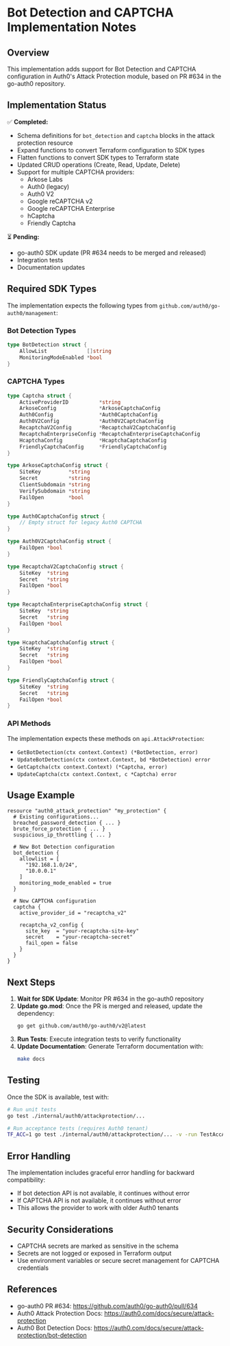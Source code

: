 # Bot Detection and CAPTCHA Implementation Notes

## Overview

This implementation adds support for Bot Detection and CAPTCHA configuration in Auth0's Attack Protection module, based on PR #634 in the go-auth0 repository.

## Implementation Status

✅ **Completed:**
- Schema definitions for `bot_detection` and `captcha` blocks in the attack protection resource
- Expand functions to convert Terraform configuration to SDK types
- Flatten functions to convert SDK types to Terraform state
- Updated CRUD operations (Create, Read, Update, Delete)
- Support for multiple CAPTCHA providers:
  - Arkose Labs
  - Auth0 (legacy)
  - Auth0 V2
  - Google reCAPTCHA v2
  - Google reCAPTCHA Enterprise
  - hCaptcha
  - Friendly Captcha

⏳ **Pending:**
- go-auth0 SDK update (PR #634 needs to be merged and released)
- Integration tests
- Documentation updates

## Required SDK Types

The implementation expects the following types from `github.com/auth0/go-auth0/management`:

### Bot Detection Types
```go
type BotDetection struct {
    AllowList             []string
    MonitoringModeEnabled *bool
}
```

### CAPTCHA Types
```go
type Captcha struct {
    ActiveProviderID          *string
    ArkoseConfig              *ArkoseCaptchaConfig
    Auth0Config               *Auth0CaptchaConfig
    Auth0V2Config             *Auth0V2CaptchaConfig
    RecaptchaV2Config         *RecaptchaV2CaptchaConfig
    RecaptchaEnterpriseConfig *RecaptchaEnterpriseCaptchaConfig
    HcaptchaConfig            *HcaptchaCaptchaConfig
    FriendlyCaptchaConfig     *FriendlyCaptchaConfig
}

type ArkoseCaptchaConfig struct {
    SiteKey         *string
    Secret          *string
    ClientSubdomain *string
    VerifySubdomain *string
    FailOpen        *bool
}

type Auth0CaptchaConfig struct {
    // Empty struct for legacy Auth0 CAPTCHA
}

type Auth0V2CaptchaConfig struct {
    FailOpen *bool
}

type RecaptchaV2CaptchaConfig struct {
    SiteKey  *string
    Secret   *string
    FailOpen *bool
}

type RecaptchaEnterpriseCaptchaConfig struct {
    SiteKey  *string
    Secret   *string
    FailOpen *bool
}

type HcaptchaCaptchaConfig struct {
    SiteKey  *string
    Secret   *string
    FailOpen *bool
}

type FriendlyCaptchaConfig struct {
    SiteKey  *string
    Secret   *string
    FailOpen *bool
}
```

### API Methods
The implementation expects these methods on `api.AttackProtection`:
- `GetBotDetection(ctx context.Context) (*BotDetection, error)`
- `UpdateBotDetection(ctx context.Context, bd *BotDetection) error`
- `GetCaptcha(ctx context.Context) (*Captcha, error)`
- `UpdateCaptcha(ctx context.Context, c *Captcha) error`

## Usage Example

```hcl
resource "auth0_attack_protection" "my_protection" {
  # Existing configurations...
  breached_password_detection { ... }
  brute_force_protection { ... }
  suspicious_ip_throttling { ... }

  # New Bot Detection configuration
  bot_detection {
    allowlist = [
      "192.168.1.0/24",
      "10.0.0.1"
    ]
    monitoring_mode_enabled = true
  }

  # New CAPTCHA configuration
  captcha {
    active_provider_id = "recaptcha_v2"
    
    recaptcha_v2_config {
      site_key  = "your-recaptcha-site-key"
      secret    = "your-recaptcha-secret"
      fail_open = false
    }
  }
}
```

## Next Steps

1. **Wait for SDK Update**: Monitor PR #634 in the go-auth0 repository
2. **Update go.mod**: Once the PR is merged and released, update the dependency:
   ```bash
   go get github.com/auth0/go-auth0/v2@latest
   ```
3. **Run Tests**: Execute integration tests to verify functionality
4. **Update Documentation**: Generate Terraform documentation with:
   ```bash
   make docs
   ```

## Testing

Once the SDK is available, test with:

```bash
# Run unit tests
go test ./internal/auth0/attackprotection/...

# Run acceptance tests (requires Auth0 tenant)
TF_ACC=1 go test ./internal/auth0/attackprotection/... -v -run TestAccAttackProtection
```

## Error Handling

The implementation includes graceful error handling for backward compatibility:
- If bot detection API is not available, it continues without error
- If CAPTCHA API is not available, it continues without error
- This allows the provider to work with older Auth0 tenants

## Security Considerations

- CAPTCHA secrets are marked as sensitive in the schema
- Secrets are not logged or exposed in Terraform output
- Use environment variables or secure secret management for CAPTCHA credentials

## References

- go-auth0 PR #634: https://github.com/auth0/go-auth0/pull/634
- Auth0 Attack Protection Docs: https://auth0.com/docs/secure/attack-protection
- Auth0 Bot Detection Docs: https://auth0.com/docs/secure/attack-protection/bot-detection

